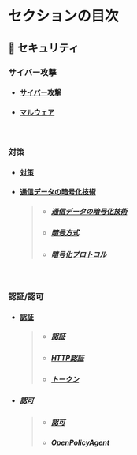 # セクションの目次

## 🔐 セキュリティ

### サイバー攻撃

* #### [︎サイバー攻撃](https://hiroki-it.github.io/tech-notebook-mkdocs/security/security_cyber_attacks.html)
* #### [︎マルウェア](https://hiroki-it.github.io/tech-notebook-mkdocs/security/security_cyber_attacks_malware.html)

<br>

### 対策

* #### [︎対策](https://hiroki-it.github.io/tech-notebook-mkdocs/security/security_measures.html)
* #### <u>︎通信データの暗号化技術</u>
  > * ##### [︎通信データの暗号化技術](https://hiroki-it.github.io/tech-notebook-mkdocs/security/security_measures_encryption_technology.html)
  > * ##### [︎暗号方式](https://hiroki-it.github.io/tech-notebook-mkdocs/security/security_measures_encryption_technology_encryption_method.html)
  > * ##### [︎暗号化プロトコル](https://hiroki-it.github.io/tech-notebook-mkdocs/security/security_measures_encryption_technology_encryption_protocol.html)

<br>

### 認証/認可

* #### <u>認証</u>
  > * ##### [︎認証](https://hiroki-it.github.io/tech-notebook-mkdocs/security/security_auth_authentication.html)
  > * ##### [︎HTTP認証](https://hiroki-it.github.io/tech-notebook-mkdocs/security/security_auth_authentication_http.html)
  > * ##### [︎トークン](https://hiroki-it.github.io/tech-notebook-mkdocs/security/security_auth_authentication_token.html)

* ##### <u>認可</u>
  > * ##### [︎認可](https://hiroki-it.github.io/tech-notebook-mkdocs/security/security_auth_authorization.html)
  > * ##### [OpenPolicyAgent](https://hiroki-it.github.io/tech-notebook-mkdocs/security/security_auth_authorization_open_policy_agent.html)

<br>

